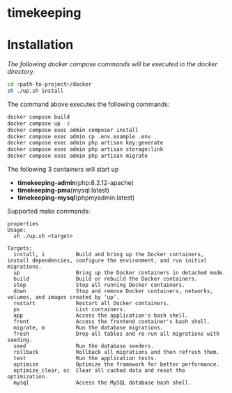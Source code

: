 # timekeeping

# Installation
*The following docker compose commands will be executed in the docker directory.*

```bash
cd <path-to-project>/docker
sh ./up.sh install
```
The command above executes the following commands:
```bash
docker compose build
docker compose up -d
docker compose exec admin composer install
docker compose exec admin cp .env.example .env
docker compose exec admin php artisan key:generate
docker compose exec admin php artisan storage:link
docker compose exec admin php artisan migrate
```

The following 3 containers will start up

- **timekeeping-admin**(php:8.2.12-apache)  
- **timekeeping-pma**(mysql:latest)  
- **timekeeping-mysql**(phpmyadmin:latest)  

Supported make commands:
```
properties
Usage:
  sh ./up.sh <target>

Targets:
  install, i          Build and bring up the Docker containers, install dependencies, configure the environment, and run initial migrations.
  up                  Bring up the Docker containers in detached mode.
  build               Build or rebuild the Docker containers.
  stop                Stop all running Docker containers.
  down                Stop and remove Docker containers, networks, volumes, and images created by 'up'.
  restart             Restart all Docker containers.
  ps                  List containers.
  app                 Access the application's bash shell.
  front               Access the frontend container's bash shell.
  migrate, m          Run the database migrations.
  fresh               Drop all tables and re-run all migrations with seeding.
  seed                Run the database seeders.
  rollback            Rollback all migrations and then refresh them.
  test                Run the application tests.
  optimize            Optimize the framework for better performance.
  optimize_clear, oc  Clear all cached data and reset the optimization.
  mysql               Access the MySQL database bash shell.
```